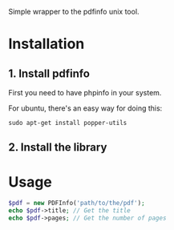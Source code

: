 Simple wrapper to the pdfinfo unix tool.

# Installation

## 1. Install pdfinfo

First you need to have phpinfo in your system.

For ubuntu, there's an easy way for doing this:
```
sudo apt-get install popper-utils
```

## 2. Install the library


# Usage

```php
$pdf = new PDFInfo('path/to/the/pdf');
echo $pdf->title; // Get the title
echo $pdf->pages; // Get the number of pages
```
